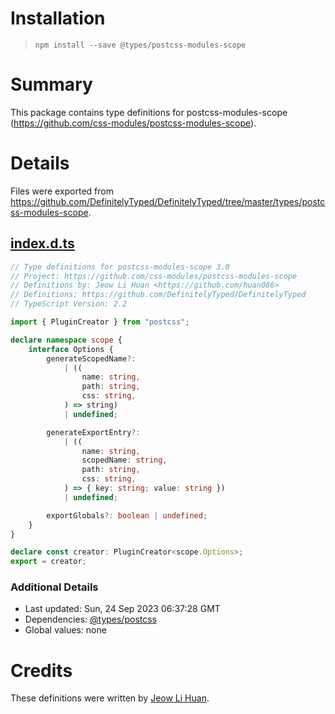 # Installation
> `npm install --save @types/postcss-modules-scope`

# Summary
This package contains type definitions for postcss-modules-scope (https://github.com/css-modules/postcss-modules-scope).

# Details
Files were exported from https://github.com/DefinitelyTyped/DefinitelyTyped/tree/master/types/postcss-modules-scope.
## [index.d.ts](https://github.com/DefinitelyTyped/DefinitelyTyped/tree/master/types/postcss-modules-scope/index.d.ts)
````ts
// Type definitions for postcss-modules-scope 3.0
// Project: https://github.com/css-modules/postcss-modules-scope
// Definitions by: Jeow Li Huan <https://github.com/huan086>
// Definitions: https://github.com/DefinitelyTyped/DefinitelyTyped
// TypeScript Version: 2.2

import { PluginCreator } from "postcss";

declare namespace scope {
    interface Options {
        generateScopedName?:
            | ((
                name: string,
                path: string,
                css: string,
            ) => string)
            | undefined;

        generateExportEntry?:
            | ((
                name: string,
                scopedName: string,
                path: string,
                css: string,
            ) => { key: string; value: string })
            | undefined;

        exportGlobals?: boolean | undefined;
    }
}

declare const creator: PluginCreator<scope.Options>;
export = creator;

````

### Additional Details
 * Last updated: Sun, 24 Sep 2023 06:37:28 GMT
 * Dependencies: [@types/postcss](https://npmjs.com/package/@types/postcss)
 * Global values: none

# Credits
These definitions were written by [Jeow Li Huan](https://github.com/huan086).
